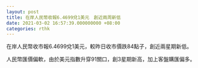 ```yaml
---
layout: post
title: 在岸人民幣收報6.4699兌1美元　創近兩周新低
date: 2021-03-02 16:57:39.000000000 +08:00
categories: rthk
---
```


在岸人民幣收市報6.4699兌1美元，較昨日收市價跌84點子，創近兩星期新低。

人民幣匯價偏軟，由於美元指數升穿91關口，創3星期新高，加上客盤購匯偏多。
